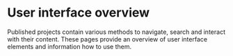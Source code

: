 # User interface overview

Published projects contain various methods to navigate, search and interact with their content.
These pages provide an overview of user interface elements and information how to use them.